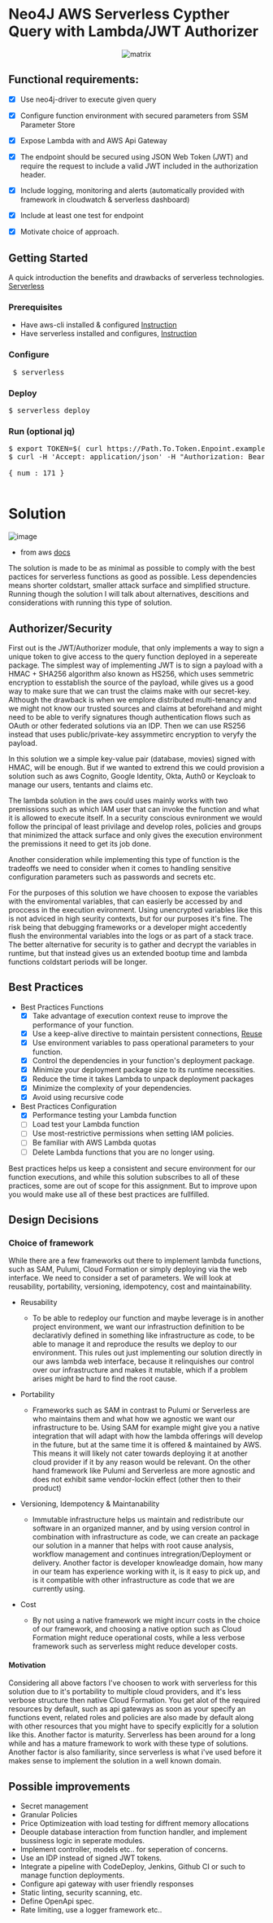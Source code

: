 # Neo4J AWS Serverless Cypther Query with Lambda/JWT Authorizer
<center>

![matrix](https://routerjockey.com/wp-content/uploads/2017/02/Matrix-code-gif.gif)

</center>

## Functional requirements: 
 - [x] Use neo4j-driver to execute given query
 - [x] Configure function environment with secured parameters from SSM Parameter Store
 - [x] Expose Lambda with and AWS Api Gateway
 - [x] The endpoint should be secured using JSON Web Token (JWT) and require the request to include a valid JWT included in the authorization header.
 - [x] Include logging, monitoring and alerts (automatically provided with framework in cloudwatch & serverless dashboard)
 - [x] Include at least one test for endpoint
 - [x] Motivate choice of approach.


## Getting Started
A quick introduction the benefits and drawbacks of serverless technologies. [Serverless](../master/Serverless.pdf)
### Prerequisites
- Have aws-cli installed & configured [Instruction](https://docs.aws.amazon.com/cli/latest/userguide/cli-chap-install.html)
- Have serverless installed and configures, [Instruction](https://www.serverless.com/framework/docs/getting-started/)

### Configure
<pre> $ serverless </pre>
### Deploy 
<pre>$ serverless deploy</pre>

### Run (optional jq)
<pre>$ export TOKEN=$( curl https://Path.To.Token.Enpoint.example/dev/token | jq '.access_token')
$ curl -H 'Accept: application/json' -H "Authorization: Bearer ${TOKEN}" https://Path.To.Query.Endpoint.example/dev/query

{ num : 171 }

</pre>


# Solution
![image](https://docs.aws.amazon.com/apigateway/latest/developerguide/images/custom-auth-workflow.png) 
- from aws [docs](https://docs.aws.amazon.com/apigateway/latest/devloperguide)

The solution is made to be as minimal as possible to comply with the best pactices for serverless functions as good as possible.  Less dependencies means shorter coldstart, smaller attack surface and simplified structure. Running though the solution I will talk about alternatives, descitions and considerations with running this type of solution.

## Authorizer/Security
First out is the JWT/Authorizer module, that only implements a way to sign a unique token to give access to the query function deployed in a sepereate package. The simplest way of implementing JWT is to sign a payload with a HMAC + SHA256 algorithm also known as HS256, which uses semmetric encryption to esstablish the source of the payload, while gives us a good way to make sure that we can trust the claims make with our secret-key. Although the drawback is when we emplore distributed multi-tenancy and we might not know our trusted sources and claims at beforehand and might need to be able to verify signatures though authentication flows such as OAuth or other federated solutions via an IDP. Then we can use RS256 instead that uses public/private-key assymmetirc encryption to veryfy the payload. 

In this solution we a simple key-value pair (database, movies) signed with HMAC, will be enough. But if we wanted to extrend this we could provision a solution such as aws Cognito, Google Identity, Okta, Auth0 or Keycloak to manage our users, tentants and claims etc. 

The lambda solution in the aws could uses mainly works with two premissions such as which IAM user that can invoke the function and what it is allowed to execute itself.  In a security conscious evnironment we would follow the principal of least privilage and develop roles, policies and groups that minimized the attack surface and only gives the execution environment the premissions it need to get its job done.

Another consideration while implementing this type of function is the tradeoffs we need to consider when it comes to handling sensitive configuration parameters such as passwords and secrets etc. 

For the purposes of this solution we have choosen to expose the variables with the enviromental variables, that can easierly be accessed by and proccess in the execution evironment. Using unencrypted variables like this is not adviced in high seurity contexts, but for our purposes it's fine. The risk being that debugging frameworks or a developer might accedently flush the environmental variables into the logs or as part of a stack trace.
The better alternative for security is to gather and decrypt the variables in runtime, but that instead gives us an extended bootup time and lambda functions coldstart periods will be longer. 


## Best Practices
* Best Practices Functions
  - [x] Take advantage of execution context reuse to improve the performance of your function.
  - [x] Use a keep-alive directive to maintain persistent connections, [Reuse]( https://docs.amazonaws.cn/en_us/sdk-for-javascript/v2/developer-guide/node-reusing-connections.html )
  - [x] Use environment variables to pass operational parameters to your function.
  - [x] Control the dependencies in your function's deployment package.
  - [x] Minimize your deployment package size to its runtime necessities.
  - [x] Reduce the time it takes Lambda to unpack deployment packages
  - [x] Minimize the complexity of your dependencies.
  - [x] Avoid using recursive code

* Best Practices Configuration
  - [x] Performance testing your Lambda function
  - [ ] Load test your Lambda function
  - [ ] Use most-restrictive permissions when setting IAM policies.
  - [ ] Be familiar with AWS Lambda quotas
  - [ ] Delete Lambda functions that you are no longer using.

Best practices helps us keep a consistent and secure environment for our function executions, and while this solution subscribes to all of these practices, some are out of scope for this assignment. But to improve upon you would make use all of these best practices are fullfilled. 

## Design Decisions
### Choice of framework
While there are a few frameworks out there to implement lambda functions, such as SAM, Pulumi, Cloud Formation or simply deploying via the web interface. We need to consider a set of parameters. We will look at reusability, portability, versioning, idempotency, cost and maintainability.

- Reusability
  - To be able to redeploy our function and maybe leverage is in another project environment, we want our infrastruction definition to be declarativly defined in something like infrastructure as code, to be able to manage it and reproduce the results we deploy to our environment. This rules out just implementing our solution directly in our aws lambda web interface, because it relinquishes our control over our infrastructure and makes it mutable, which if a problem arises might be hard to find the root cause.
- Portability
  - Frameworks such as SAM in contrast to Pulumi or Serverless are who maintains them and what how we agnostic we want our infrastructure to be. Using SAM for example might give you a native integration that will adapt with how the lambda offerings will develop in the future, but at the same time it is offered & maintained by AWS. This means it will likely not cater towards deploying it at another cloud provider if it by any reason would be relevant. On the other hand framework like Pulumi and Serverless are more agnostic and does not exhibit same vendor-lockin effect (other then to their product)

- Versioning, Idempotency & Maintanability
  - Immutable infrastructure helps us maintain and redistribute our software in an organized manner, and by using version control in combination with infrastructure as code, we can create an package our solution in a manner that helps with root cause analysis, workflow management and continues intregration/Deployment or delivery. Another factor is developer knowleadge domain, how many in our team has experience working with it, is it easy to pick up, and is it compatible with other infrastructure as code that we are currently using.   

- Cost
  - By not using a native framework we might incurr costs in the choice of our framework, and choosing a native option such as Cloud Formation might reduce operational costs, while a less verbose framework such as serverless might reduce developer costs. 

#### Motivation 
Considering all above factors I've choosen to work with serverless for this solution due to it's portability to multiple cloud providers, and it's less verbose structure then native Cloud Formation. You get alot of the required resources by default, such as api gateways as soon as your specify an functions event, related roles and policies are also made by default along with other resources that you might have to specify explicitly for a solution like this. Another factor is maturity. Serverless has been around for a long while and has a mature framework to work with these type of solutions. Another factor is also familiarity, since serverless is what i've used before it makes sense to implement the solution in a well known domain.

## Possible improvements
- Secret management
- Granular Policies
- Price Optimizeation with load testing for diffrent memory allocations
- Deouple database interaction from function handler, and implement bussiness logic in seperate modules.
- Implement controller, models etc.. for seperation of concerns.
- Use an IDP instead of signed JWT tokens.
- Integrate a pipeline with CodeDeploy, Jenkins, Github CI or such to manage function deployments.
- Configure api gateway with user friendly responses
- Static linting, security scanning, etc. 
- Define OpenApi spec.
- Rate limiting, use a logger framework etc..